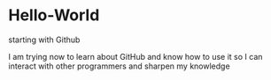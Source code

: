 # Hello-World
starting with Github


I am trying now to learn about GitHub and know how to use it so I can interact with other programmers 
and sharpen my knowledge
